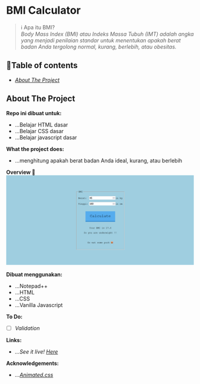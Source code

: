 # BMI Calculator
> :information_source: Apa itu BMI? </br>
_Body Mass Index (BMI) atau Indeks Massa Tubuh (IMT) adalah angka yang menjadi
penilaian standar untuk menentukan apakah berat badan Anda tergolong normal, kurang, berlebih, atau obesitas._

## :round_pushpin:Table of contents
- _[About The Project](#about-the-project)_

## About The Project
**Repo ini dibuat untuk:**
- ...Belajar HTML dasar
- ...Belajar CSS dasar
- ...Belajar javascript dasar

**What the project does:**
- ...menghitung apakah berat badan Anda ideal, kurang, atau berlebih

**Overview :rainbow:**
<img src="images/overview.png">

**Dibuat menggunakan:**
- ...Notepad++
- ...HTML
- ...CSS
- ...Vanilla Javascript

**To Do:**
- [ ] _Validation_

**Links:** 
- _...See it live! <a href="https://xvferdy.github.io/bmi-calculator/" target="_blank">Here</a>_
    
**Acknowledgements:**
- _...[Animated.css](https://daneden.github.io/animate.css/)_

